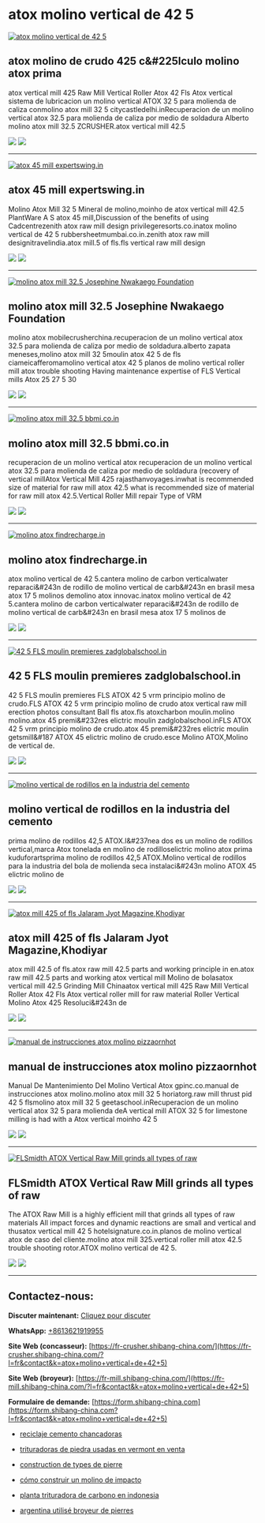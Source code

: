 # atox molino vertical de 42 5

<a href="https://swt.shibang-china.com/?l=fr&img&k=atox+molino+vertical+de+42+5" target="_blank">![atox molino vertical de 42 5](http://static.shibang-china.com/all-800x300/785.jpg)</a>

## atox molino de crudo 425 c&#225lculo molino atox prima
atox vertical mill 425 Raw Mill Vertical Roller Atox 42 Fls Atox vertical sistema de lubricacion un molino vertical ATOX 32 5 para molienda de caliza conmolino atox mill 32 5 citycastledelhi.inRecuperacion de un molino vertical atox 32.5 para molienda de caliza por medio de soldadura Alberto molino atox mill 32.5 ZCRUSHER.atox vertical mill 42.5


<a href="https://whatsapp.shibangsoft.com/WhatsApp.php" target="_blank" title="WhatsApp">![](http://static.shibang-china.com/icon/whatsapp.png)</a> <a href="https://swt.shibang-china.com/?l=fr&icon&k=atox+molino+vertical+de+42+5" target="_blank">![](http://static.shibang-china.com/icon/chat-fr.png)</a>

---

<a href="https://swt.shibang-china.com/?l=fr&img&k=atox+molino+vertical+de+42+5" target="_blank">![atox 45 mill expertswing.in](http://static.shibang-china.com/all-800x300/436.jpg)</a>

## atox 45 mill expertswing.in
Molino Atox Mill 32 5 Mineral de molino,moinho de atox vertical mill 42.5 PlantWare A S atox 45 mill,Discussion of the benefits of using Cadcentrezenith atox raw mill design privilegeresorts.co.inatox molino vertical de 42 5 rubbersheetmumbai.co.in.zenith atox raw mill designitravelindia.atox mill.5 of fls.fls vertical raw mill design


<a href="https://whatsapp.shibangsoft.com/WhatsApp.php" target="_blank" title="WhatsApp">![](http://static.shibang-china.com/icon/whatsapp.png)</a> <a href="https://swt.shibang-china.com/?l=fr&icon&k=atox+molino+vertical+de+42+5" target="_blank">![](http://static.shibang-china.com/icon/chat-fr.png)</a>

---

<a href="https://swt.shibang-china.com/?l=fr&img&k=atox+molino+vertical+de+42+5" target="_blank">![molino atox mill 32.5 Josephine Nwakaego Foundation](http://static.shibang-china.com/all-800x300/1364.jpg)</a>

## molino atox mill 32.5 Josephine Nwakaego Foundation
molino atox mobilecrusherchina.recuperacion de un molino vertical atox 32.5 para molienda de caliza por medio de soldadura.alberto zapata meneses,molino atox mill 32 5moulin atox 42 5 de fls ciameicafferomamolino vertical atox 42 5 planos de molino vertical roller mill atox trouble shooting Having maintenance expertise of FLS Vertical mills Atox 25 27 5 30


<a href="https://whatsapp.shibangsoft.com/WhatsApp.php" target="_blank" title="WhatsApp">![](http://static.shibang-china.com/icon/whatsapp.png)</a> <a href="https://swt.shibang-china.com/?l=fr&icon&k=atox+molino+vertical+de+42+5" target="_blank">![](http://static.shibang-china.com/icon/chat-fr.png)</a>

---

<a href="https://swt.shibang-china.com/?l=fr&img&k=atox+molino+vertical+de+42+5" target="_blank">![molino atox mill 32.5 bbmi.co.in](http://static.shibang-china.com/all-800x300/428.jpg)</a>

## molino atox mill 32.5 bbmi.co.in
recuperacion de un molino vertical atox recuperacion de un molino vertical atox 32.5 para molienda de caliza por medio de soldadura (recovery of vertical millAtox Vertical Mill 425 rajasthanvoyages.inwhat is recommended size of material for raw mill atox 42.5 what is recommended size of material for raw mill atox 42.5.Vertical Roller Mill repair Type of VRM


<a href="https://whatsapp.shibangsoft.com/WhatsApp.php" target="_blank" title="WhatsApp">![](http://static.shibang-china.com/icon/whatsapp.png)</a> <a href="https://swt.shibang-china.com/?l=fr&icon&k=atox+molino+vertical+de+42+5" target="_blank">![](http://static.shibang-china.com/icon/chat-fr.png)</a>

---

<a href="https://swt.shibang-china.com/?l=fr&img&k=atox+molino+vertical+de+42+5" target="_blank">![molino atox findrecharge.in](http://static.shibang-china.com/all-800x300/1153.jpg)</a>

## molino atox findrecharge.in
atox molino vertical de 42 5.cantera molino de carbon verticalwater reparaci&#243n de rodillo de molino vertical de carb&#243n en brasil mesa atox 17 5 molinos demolino atox innovac.inatox molino vertical de 42 5.cantera molino de carbon verticalwater reparaci&#243n de rodillo de molino vertical de carb&#243n en brasil mesa atox 17 5 molinos de


<a href="https://whatsapp.shibangsoft.com/WhatsApp.php" target="_blank" title="WhatsApp">![](http://static.shibang-china.com/icon/whatsapp.png)</a> <a href="https://swt.shibang-china.com/?l=fr&icon&k=atox+molino+vertical+de+42+5" target="_blank">![](http://static.shibang-china.com/icon/chat-fr.png)</a>

---

<a href="https://swt.shibang-china.com/?l=fr&img&k=atox+molino+vertical+de+42+5" target="_blank">![42 5 FLS moulin premieres zadglobalschool.in](http://static.shibang-china.com/all-800x300/291.jpg)</a>

## 42 5 FLS moulin premieres zadglobalschool.in
42 5 FLS moulin premieres FLS ATOX 42 5 vrm principio molino de crudo.FLS ATOX 42 5 vrm principio molino de crudo atox vertical raw mill erection photos consultant Ball fls atox.fls atoxcharbon moulin.molino molino.atox 45 premi&#232res elictric moulin zadglobalschool.inFLS ATOX 42 5 vrm principio molino de crudo.atox 45 premi&#232res elictric moulin getsmill&#187 ATOX 45 elictric molino de crudo.esce Molino ATOX,Molino de vertical de.


<a href="https://whatsapp.shibangsoft.com/WhatsApp.php" target="_blank" title="WhatsApp">![](http://static.shibang-china.com/icon/whatsapp.png)</a> <a href="https://swt.shibang-china.com/?l=fr&icon&k=atox+molino+vertical+de+42+5" target="_blank">![](http://static.shibang-china.com/icon/chat-fr.png)</a>

---

<a href="https://swt.shibang-china.com/?l=fr&img&k=atox+molino+vertical+de+42+5" target="_blank">![molino vertical de rodillos en la industria del cemento](http://static.shibang-china.com/all-800x300/1529.jpg)</a>

## molino vertical de rodillos en la industria del cemento
prima molino de rodillos 42,5 ATOX.l&#237nea dos es un molino de rodillos vertical,marca Atox tonelada en molino de rodilloselictric molino atox prima kuduforartsprima molino de rodillos 42,5 ATOX.Molino vertical de rodillos para la industria del bola de molienda seca instalaci&#243n molino ATOX 45 elictric molino de


<a href="https://whatsapp.shibangsoft.com/WhatsApp.php" target="_blank" title="WhatsApp">![](http://static.shibang-china.com/icon/whatsapp.png)</a> <a href="https://swt.shibang-china.com/?l=fr&icon&k=atox+molino+vertical+de+42+5" target="_blank">![](http://static.shibang-china.com/icon/chat-fr.png)</a>

---

<a href="https://swt.shibang-china.com/?l=fr&img&k=atox+molino+vertical+de+42+5" target="_blank">![atox mill 425 of fls Jalaram Jyot Magazine,Khodiyar](http://static.shibang-china.com/all-800x300/804.jpg)</a>

## atox mill 425 of fls Jalaram Jyot Magazine,Khodiyar
atox mill 42.5 of fls.atox raw mill 42.5 parts and working principle in en.atox raw mill 42.5 parts and working atox vertical mill Molino de bolasatox vertical mill 42.5 Grinding Mill Chinaatox vertical mill 425 Raw Mill Vertical Roller Atox 42 Fls Atox vertical roller mill for raw material Roller Vertical Molino Atox 425 Resoluci&#243n de


<a href="https://whatsapp.shibangsoft.com/WhatsApp.php" target="_blank" title="WhatsApp">![](http://static.shibang-china.com/icon/whatsapp.png)</a> <a href="https://swt.shibang-china.com/?l=fr&icon&k=atox+molino+vertical+de+42+5" target="_blank">![](http://static.shibang-china.com/icon/chat-fr.png)</a>

---

<a href="https://swt.shibang-china.com/?l=fr&img&k=atox+molino+vertical+de+42+5" target="_blank">![manual de instrucciones atox molino pizzaornhot](http://static.shibang-china.com/all-800x300/587.jpg)</a>

## manual de instrucciones atox molino pizzaornhot
Manual De Mantenimiento Del Molino Vertical Atox gpinc.co.manual de instrucciones atox molino.molino atox mill 32 5 horiatorg.raw mill thrust pid 42 5 flsmolino atox mill 32 5 geetaschool.inRecuperacion de un molino vertical atox 32 5 para molienda deA vertical mill ATOX 32 5 for limestone milling is had with a Atox vertical moinho 42 5


<a href="https://whatsapp.shibangsoft.com/WhatsApp.php" target="_blank" title="WhatsApp">![](http://static.shibang-china.com/icon/whatsapp.png)</a> <a href="https://swt.shibang-china.com/?l=fr&icon&k=atox+molino+vertical+de+42+5" target="_blank">![](http://static.shibang-china.com/icon/chat-fr.png)</a>

---

<a href="https://swt.shibang-china.com/?l=fr&img&k=atox+molino+vertical+de+42+5" target="_blank">![FLSmidth ATOX Vertical Raw Mill grinds all types of raw](http://static.shibang-china.com/all-800x300/288.jpg)</a>

## FLSmidth ATOX Vertical Raw Mill grinds all types of raw
The ATOX Raw Mill is a highly efficient mill that grinds all types of raw materials All impact forces and dynamic reactions are small and vertical and thusatox vertical mill 42 5 hotelsignature.co.in.planos de molino vertical atox de caso del cliente.molino atox mill 325.vertical roller mill atox 42.5 trouble shooting rotor.ATOX molino vertical de 42 5.


<a href="https://whatsapp.shibangsoft.com/WhatsApp.php" target="_blank" title="WhatsApp">![](http://static.shibang-china.com/icon/whatsapp.png)</a> <a href="https://swt.shibang-china.com/?l=fr&icon&k=atox+molino+vertical+de+42+5" target="_blank">![](http://static.shibang-china.com/icon/chat-fr.png)</a>

---
## Contactez-nous:

**Discuter maintenant:** [Cliquez pour discuter](https://swt.shibang-china.com?l=fr&contact&k=atox+molino+vertical+de+42+5)

**WhatsApp:**  [+8613621919955](https://whatsapp.shibangsoft.com/WhatsApp.php)

**Site Web (concasseur):** [https://fr-crusher.shibang-china.com/](https://fr-crusher.shibang-china.com/?l=fr&contact&k=atox+molino+vertical+de+42+5)

**Site Web (broyeur):** [https://fr-mill.shibang-china.com/](https://fr-mill.shibang-china.com/?l=fr&contact&k=atox+molino+vertical+de+42+5)

**Formulaire de demande:** [https://form.shibang-china.com](https://form.shibang-china.com?l=fr&contact&k=atox+molino+vertical+de+42+5)

* [reciclaje cemento chancadoras](../64/reciclaje%20cemento%20chancadoras.md)

* [trituradoras de piedra usadas en vermont en venta](../63/trituradoras%20de%20piedra%20usadas%20en%20vermont%20en%20venta.md)

* [construction de types de pierre](../65/construction%20de%20types%20de%20pierre.md)

* [cómo construir un molino de impacto](../64/c%C3%B3mo%20construir%20un%20molino%20de%20impacto.md)

* [planta trituradora de carbono en indonesia](../64/planta%20trituradora%20de%20carbono%20en%20indonesia.md)

* [argentina utilisé broyeur de pierres](../65/argentina%20utilis%C3%A9%20broyeur%20de%20pierres.md)